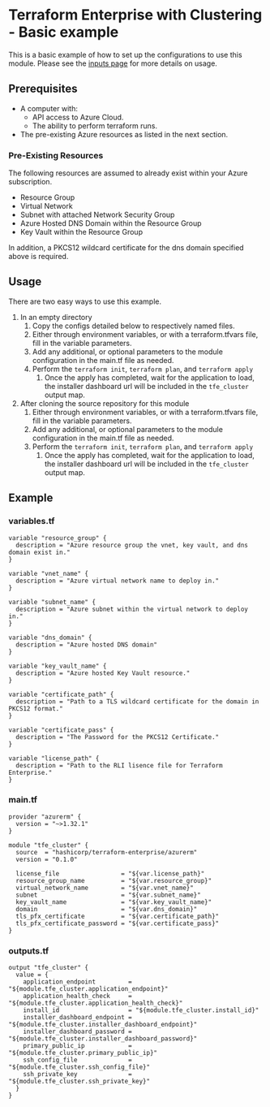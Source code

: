 # Terraform Enterprise with Clustering - Basic example

This is a basic example of how to set up the configurations to use this module. Please see the [inputs page](https://registry.terraform.io/modules/terraform-enterprise/azurerm/?tab=inputs) for more details on usage.

## Prerequisites

* A computer with:
  * API access to Azure Cloud.
  * The ability to perform terraform runs.
* The pre-existing Azure resources as listed in the next section.

### Pre-Existing Resources

The following resources are assumed to already exist within your Azure subscription.

* Resource Group
* Virtual Network
* Subnet with attached Network Security Group
* Azure Hosted DNS Domain within the Resource Group
* Key Vault within the Resource Group

In addition, a PKCS12 wildcard certificate for the dns domain specified above is required.

## Usage

There are two easy ways to use this example.

1. In an empty directory
    1. Copy the configs detailed below to respectively named files.
    1. Either through environment variables, or with a terraform.tfvars file, fill in the variable parameters.
    1. Add any additional, or optional parameters to the module configuration in the main.tf file as needed.
    1. Perform the `terraform init`, `terraform plan`, and `terraform apply`
        1. Once the apply has completed, wait for the application to load, the installer dashboard url will be included in the `tfe_cluster` output map.
1. After cloning the source repository for this module
    1. Either through environment variables, or with a terraform.tfvars file, fill in the variable parameters.
    1. Add any additional, or optional parameters to the module configuration in the main.tf file as needed.
    1. Perform the `terraform init`, `terraform plan`, and `terraform apply`
        1. Once the apply has completed, wait for the application to load, the installer dashboard url will be included in the `tfe_cluster` output map.

## Example

### variables.tf

```hcl
variable "resource_group" {
  description = "Azure resource group the vnet, key vault, and dns domain exist in."
}

variable "vnet_name" {
  description = "Azure virtual network name to deploy in."
}

variable "subnet_name" {
  description = "Azure subnet within the virtual network to deploy in."
}

variable "dns_domain" {
  description = "Azure hosted DNS domain"
}

variable "key_vault_name" {
  description = "Azure hosted Key Vault resource."
}

variable "certificate_path" {
  description = "Path to a TLS wildcard certificate for the domain in PKCS12 format."
}

variable "certificate_pass" {
  description = "The Password for the PKCS12 Certificate."
}

variable "license_path" {
  description = "Path to the RLI lisence file for Terraform Enterprise."
}
```

### main.tf

```hcl
provider "azurerm" {
  version = "~>1.32.1"
}

module "tfe_cluster" {
  source  = "hashicorp/terraform-enterprise/azurerm"
  version = "0.1.0"

  license_file                 = "${var.license_path}"
  resource_group_name          = "${var.resource_group}"
  virtual_network_name         = "${var.vnet_name}"
  subnet                       = "${var.subnet_name}"
  key_vault_name               = "${var.key_vault_name}"
  domain                       = "${var.dns_domain}"
  tls_pfx_certificate          = "${var.certificate_path}"
  tls_pfx_certificate_password = "${var.certificate_pass}"
}
```

### outputs.tf

```hcl
output "tfe_cluster" {
  value = {
    application_endpoint         = "${module.tfe_cluster.application_endpoint}"
    application_health_check     = "${module.tfe_cluster.application_health_check}"
    install_id                   = "${module.tfe_cluster.install_id}"
    installer_dashboard_endpoint = "${module.tfe_cluster.installer_dashboard_endpoint}"
    installer_dashboard_password = "${module.tfe_cluster.installer_dashboard_password}"
    primary_public_ip            = "${module.tfe_cluster.primary_public_ip}"
    ssh_config_file              = "${module.tfe_cluster.ssh_config_file}"
    ssh_private_key              = "${module.tfe_cluster.ssh_private_key}"
  }
}
```
